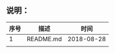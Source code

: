 ## 说明：

| 序号   | 描述        | 时间         |
| ---- | --------- | ---------- |
| 1    | README.md | 2018-08-28 |
|      |           |            |